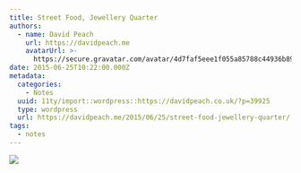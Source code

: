 ```yaml
---
title: Street Food, Jewellery Quarter
authors:
  - name: David Peach
    url: https://davidpeach.me
    avatarUrl: >-
      https://secure.gravatar.com/avatar/4d7faf5eee1f055a85788c44936b8995eaab6dfb004e7854ec747ccb272e91ee?s=96&d=mm&r=g
date: 2015-06-25T10:22:00.000Z
metadata:
  categories:
    - Notes
  uuid: 11ty/import::wordpress::https://davidpeach.co.uk/?p=39925
  type: wordpress
  url: https://davidpeach.me/2015/06/25/street-food-jewellery-quarter/
tags:
  - notes
---
```

[![](/assets/Street-Food-Jewellery-Quarter-Cb0EsLkYuN7T.jpg)](/assets/Street-Food-Jewellery-Quarter-Cb0EsLkYuN7T.jpg)